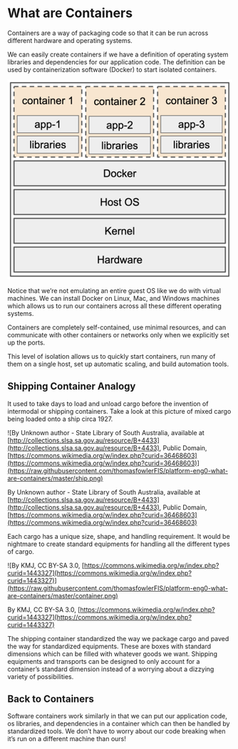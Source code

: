# What are Containers

Containers are a way of packaging code so that it can be run across different hardware and operating systems.

We can easily create containers if we have a definition of operating system libraries and dependencies for our application code. The definition can be used by containerization software (Docker) to start isolated containers.

![Container diagram](https://raw.githubusercontent.com/thomasfowlerFIS/platform-eng0-what-are-containers/master/diagram-1.png)

Notice that we’re not emulating an entire guest OS like we do with virtual machines. We can install Docker on Linux, Mac, and Windows machines which allows us to run our containers across all these different operating systems.

Containers are completely self-contained, use minimal resources, and can communicate with other containers or networks only when we explicitly set up the ports.

This level of isolation allows us to quickly start containers, run many of them on a single host, set up automatic scaling, and build automation tools.

## Shipping Container Analogy

It used to take days to load and unload cargo before the invention of intermodal or shipping containers. Take a look at this picture of mixed cargo being loaded onto a ship circa 1927.

![By Unknown author - State Library of South Australia, available at [http://collections.slsa.sa.gov.au/resource/B+4433](http://collections.slsa.sa.gov.au/resource/B+4433), Public Domain, [https://commons.wikimedia.org/w/index.php?curid=36468603](https://commons.wikimedia.org/w/index.php?curid=36468603)](https://raw.githubusercontent.com/thomasfowlerFIS/platform-eng0-what-are-containers/master/ship.png)

By Unknown author - State Library of South Australia, available at [http://collections.slsa.sa.gov.au/resource/B+4433](http://collections.slsa.sa.gov.au/resource/B+4433), Public Domain, [https://commons.wikimedia.org/w/index.php?curid=36468603](https://commons.wikimedia.org/w/index.php?curid=36468603)

Each cargo has a unique size, shape, and handling requirement. It would be nightmare to create  standard equipments for handling all the different types of cargo.

![By KMJ, CC BY-SA 3.0, [https://commons.wikimedia.org/w/index.php?curid=1443327](https://commons.wikimedia.org/w/index.php?curid=1443327)](https://raw.githubusercontent.com/thomasfowlerFIS/platform-eng0-what-are-containers/master/container.png)

By KMJ, CC BY-SA 3.0, [https://commons.wikimedia.org/w/index.php?curid=1443327](https://commons.wikimedia.org/w/index.php?curid=1443327)

The shipping container standardized the way we package cargo and paved the way for standardized equipments. These are boxes with standard dimensions which can be filled with whatever goods we want. Shipping equipments and transports can be designed to only account for a container’s standard dimension instead of a worrying about a dizzying variety of possibilities.

## Back to Containers

Software containers work similarly in that we can put our application code, os libraries, and dependencies in a container which can then be handled by standardized tools. We don’t have to worry about our code breaking when it’s run on a different machine than ours!
